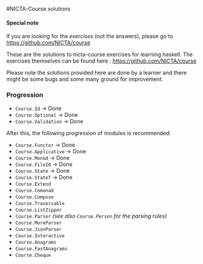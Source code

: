 #NICTA-Course solutions

#### Special note

If you are looking for the *exercises* (not the answers), please go to
https://github.com/NICTA/course

These are the solutions to nicta-course exercises for learning haskell.
The exercises themselves can be found here : https://github.com/NICTA/course

Please note the solutions provided here are done by a learner and there might be some
bugs and some many ground for improvement.


### Progression

* `Course.Id` -> Done
* `Course.Optional` -> Done
* `Course.Validation` -> Done

After this, the following progression of modules is recommended:

* `Course.Functor` -> Done
* `Course.Applicative` -> Done
* `Course.Monad`  -> Done
* `Course.FileIO` -> Done
* `Course.State` -> Done
* `Course.StateT` -> Done
* `Course.Extend`
* `Course.Comonad`
* `Course.Compose`
* `Course.Traversable`
* `Course.ListZipper`
* `Course.Parser` *(see also `Course.Person` for the parsing rules)*
* `Course.MoreParser`
* `Course.JsonParser`
* `Course.Interactive`
* `Course.Anagrams`
* `Course.FastAnagrams`
* `Course.Cheque`
